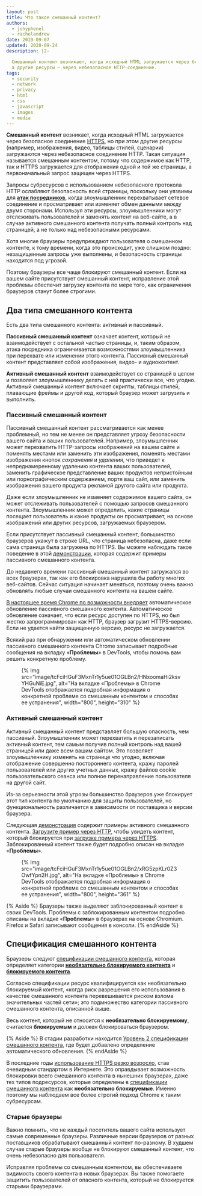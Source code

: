 ```yaml
---
layout: post
title: Что такое смешанный контент?
authors:
  - johyphenel
  - rachelandrew
date: 2019-09-07
updated: 2020-09-24
description: |2-

  Смешанный контент возникает, когда исходный HTML загружается через безопасное соединение HTTPS,
  а другие ресурсы — через небезопасное HTTP-соединение.
tags:
  - security
  - network
  - privacy
  - html
  - css
  - javascript
  - images
  - media
---
```


**Смешанный контент** возникает, когда исходный HTML загружается через безопасное соединение [HTTPS](/why-https-matters/), но при этом другие ресурсы (например, изображения, видео, таблицы стилей, сценарии) загружаются через небезопасное соединение HTTP. Такая ситуация называется смешанным контентом, потому что содержимое как HTTP, так и HTTPS загружается для отображения одной и той же страницы, а первоначальный запрос защищен через HTTPS.

Запросы субресурсов с использованием небезопасного протокола HTTP ослабляют безопасность всей страницы, поскольку они уязвимы для [**атак посредников**](https://www.ietf.org/rfc/rfc7835.html#section-2.1.1), когда злоумышленник перехватывает сетевое соединение и просматривает или изменяет обмен данными между двумя сторонами. Используя эти ресурсы, злоумышленники могут отслеживать пользователей и заменять контент на веб-сайте, а в случае активного смешанного контента получать полный контроль над страницей, а не только над небезопасными ресурсами.

Хотя многие браузеры предупреждают пользователя о смешанном контенте, к тому времени, когда это происходит, уже слишком поздно: незащищенные запросы уже выполнены, и безопасность страницы находится под угрозой.

Поэтому браузеры все чаще блокируют смешанный контент. Если на вашем сайте присутствует смешанный контент, исправление этой проблемы обеспечит загрузку контента по мере того, как ограничения браузеров станут более строгими.

## Два типа смешанного контента

Есть два типа смешанного контента: активный и пассивный.

**Пассивный смешанный контент** означает контент, который не взаимодействует с остальной частью страницы, и, таким образом, атака посредника ограничивается возможностями злоумышленника при перехвате или изменении этого контента. Пассивный смешанный контент представляет собой изображения, видео- и аудиоконтент.

**Активный смешанный контент** взаимодействует со страницей в целом и позволяет злоумышленнику делать с ней практически все, что угодно. Активный смешанный контент включает скрипты, таблицы стилей, плавающие фреймы и другой код, который браузер может загрузить и выполнить.

### Пассивный смешанный контент

Пассивный смешанный контент рассматривается как менее проблемный, но тем не менее он представляет угрозу безопасности вашего сайта и ваших пользователей. Например, злоумышленник может перехватить HTTP-запросы изображений на вашем сайте и поменять местами или заменить эти изображения, поменять местами изображения кнопок *сохранения* и *удаления*, что приведет к непреднамеренному удалению контента ваших пользователей, заменить графическое представление ваших продуктов непристойным или порнографическим содержанием, портя ваш сайт, или заменить изображения вашего продукта рекламой другого сайта или продукта.

Даже если злоумышленник не изменяет содержимое вашего сайта, он может отслеживать пользователей с помощью запросов смешанного контента. Злоумышленник может определить, какие страницы посещает пользователь и какие продукты он просматривает, на основе изображений или других ресурсов, загружаемых браузером.

Если присутствует пассивный смешанный контент, большинство браузеров укажут в строке URL, что страница небезопасна, даже если сама страница была загружена по HTTPS. Вы можете наблюдать такое поведение в этой [демонстрации](https://passive-mixed-content.glitch.me/), которая содержит примеры пассивного смешанного контента.

До недавнего времени пассивный смешанный контент загружался во всех браузерах, так как его блокировка нарушила бы работу многих веб-сайтов. Сейчас ситуация начинает меняться, поэтому очень важно обновлять любые случаи смешанного контента на вашем сайте.

[В настоящее время Chrome по возможности внедряет](https://blog.chromium.org/2019/10/no-more-mixed-messages-about-https.html) автоматическое обновление пассивного смешанного контента. Автоматическое обновление означает, что если ресурс доступен по HTTPS, но был жестко запрограммирован как HTTP, браузер загрузит HTTPS-версию. Если не удается найти защищенную версию, ресурс не загружается.

Всякий раз при обнаружении или автоматическом обновлении пассивного смешанного контента Chrome записывает подробные сообщения на вкладку «**Проблемы**» в DevTools, чтобы помочь вам решить конкретную проблему.

<figure>{% Img src="image/tcFciHGuF3MxnTr1y5ue01OGLBn2/HNxoomaHi2ksvYHGuNiE.jpg", alt="На вкладке «Проблемы» в Chrome DevTools отображается подробная информация о конкретной проблеме со смешанным контентом и способах ее устранения", width="800", height="310" %}</figure>

### Активный смешанный контент

Активный смешанный контент представляет большую опасность, чем пассивный. Злоумышленник может перехватить и перезаписать активный контент, тем самым получив полный контроль над вашей страницей или даже всем вашим сайтом. Это позволяет злоумышленнику изменять на странице что угодно, включая отображение совершенно постороннего контента, кражу паролей пользователей или других учетных данных, кражу файлов cookie пользовательского сеанса или полное перенаправление пользователя на другой сайт.

Из-за серьезности этой угрозы большинство браузеров уже блокирует этот тип контента по умолчанию для защиты пользователей, но функциональность различается в зависимости от поставщика и версии браузера.

Следующая [демонстрация](https://active-mixed-content.glitch.me/) содержит примеры активного смешанного контента. [Загрузите пример через HTTP](http://active-mixed-content.glitch.me/), чтобы увидеть контент, который блокируется при [загрузке примера через HTTPS](https://active-mixed-content.glitch.me/). Заблокированный контент также будет подробно описан на вкладке «**Проблемы**».

<figure>{% Img src="image/tcFciHGuF3MxnTr1y5ue01OGLBn2/xRG5zpKLr0Z3OwfYpn2H.jpg", alt="На вкладке «Проблемы» в Chrome DevTools отображается подробная информация о конкретной проблеме со смешанным контентом и способах ее устранения", width="800", height="361" %}</figure>

{% Aside %} Браузеры также выделяют заблокированный контент в своих DevTools. Проблемы с заблокированным контентом подробно описаны на вкладке «**Проблемы**» в браузерах на основе Chromium. Firefox и Safari записывают сообщения в консоли. {% endAside %}

## Спецификация смешанного контента

Браузеры следуют [спецификации смешанного контента](https://w3c.github.io/webappsec-mixed-content/), которая определяет категории [**необязательно блокируемого контента**](https://w3c.github.io/webappsec-mixed-content/#optionally-blockable-mixed-content) и [**блокируемого контента**](https://w3c.github.io/webappsec-mixed-content/#category-blockable).

Согласно спецификации ресурс квалифицируется как необязательно блокируемый контент, «когда риск разрешения его использования в качестве смешанного контента перевешивается риском взлома значительных частей сети»; это подмножество категории пассивного смешанного контента, описанной выше.

Весь контент, который не относится к **необязательно блокируемому**, считается **блокируемым** и должен блокироваться браузером.

{% Aside %} В стадии разработки находится [Уровень 2 спецификации смешанного контента](https://w3c.github.io/webappsec-mixed-content/level2.html), где будет добавлено определение автоматического обновления. {% endAside %}

В последние годы [использование HTTPS резко возросло](https://transparencyreport.google.com/https/overview), став очевидным стандартом в Интернете. Это оправдывает возможность блокировки всего смешанного контента в нынешних браузерах, даже тех типов подресурсов, которые определены в [спецификации смешанного контента](https://w3c.github.io/webappsec/specs/mixedcontent/) как **необязательно блокируемые**. Именно поэтому мы наблюдаем все более строгий подход Chrome к таким субресурсам.

### Старые браузеры

Важно помнить, что не каждый посетитель вашего сайта использует самые современные браузеры. Различные версии браузеров от разных поставщиков обрабатывают смешанный контент по-разному. В худшем случае старые браузеры вообще не блокируют смешанный контент, что очень небезопасно для пользователя.

Исправляя проблемы со смешанным контентом, вы обеспечиваете видимость своего контента в новых браузерах. Вы также помогаете защитить пользователей от опасного контента, который не блокируется старыми браузерами.
